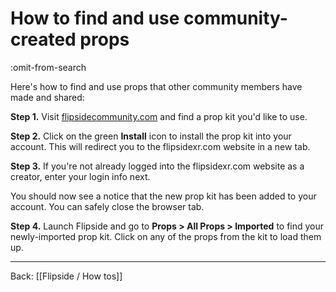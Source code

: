 # How to find and use community-created props

:omit-from-search

Here's how to find and use props that other community members have made and shared:

**Step 1.** Visit [flipsidecommunity.com](https://www.flipsidecommunity.com/share?type=prop) and find a prop kit you'd like to use.

**Step 2.** Click on the green **Install** icon to install the prop kit into your account. This will redirect you to the flipsidexr.com website in a new tab.

**Step 3.** If you're not already logged into the flipsidexr.com website as a creator, enter your login info next.

You should now see a notice that the new prop kit has been added to your account. You can safely close the browser tab.

**Step 4.** Launch Flipside and go to **Props > All Props > Imported** to find your newly-imported prop kit. Click on any of the props from the kit to load them up.

---

Back: [[Flipside / How tos]]
